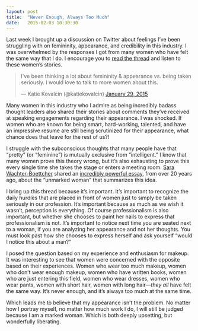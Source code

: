 ```yaml
---
layout: post
title:  "Never Enough, Always Too Much"
date:   2015-02-03 10:30:30
---
```


Last week I brought up a discussion on Twitter about feelings I’ve been struggling with on femininity, appearance, and credibility in this industry. I was overwhelmed by the responses I got from many women who have felt the same way that I do. I encourage you to [read the thread](https://twitter.com/katiekovalcin/status/560813122382876672) and listen to these women’s stories.

<blockquote class="twitter-tweet" lang="en"><p>I&#39;ve been thinking a lot about femininity &amp; appearance vs. being taken seriously. I would love to talk to more women about this.</p>&mdash; Katie Kovalcin (@katiekovalcin) <a href="https://twitter.com/katiekovalcin/status/560813122382876672">January 29, 2015</a></blockquote>
<script async src="//platform.twitter.com/widgets.js" charset="utf-8"></script>

Many women in this industry who I admire as being incredibly badass thought leaders also shared their stories about comments they’ve received at speaking engagements regarding their appearance. I was shocked. If women who are known for being smart, hard-working, talented, and have an impressive resume are still being scrutinized for their appearance, what chance does that leave for the rest of us?!

<!--more-->

I struggle with the subconscious thoughts that many people have that “pretty” (or “feminine”) is mutually exclusive from “intelligent.” I know that many women prove this theory wrong, but it’s also exhausting to prove this every single time she takes the stage or enters a meeting room. [Sara Wachter-Boettcher](http://sarawb.com) shared an [incredibly powerful essay](http://faculty.georgetown.edu/tannend/nyt062093.htm), from over 20 years ago, about the “unmarked woman” that summarizes this idea.

I bring up this thread because it’s important. It’s important to recognize the daily hurdles that are placed in front of women just to simply be taken seriously in our profession. It’s important because as much as we wish it wasn’t, perception is everything. Of course professionalism is also important, but whether she chooses to paint her nails to express that professionalism is not. It’s important to notice next time you are seated next to a woman, if you are analyzing her appearance and not her thoughts. You must look past how she chooses to express herself and ask yourself “would I notice this about a man?” 

I posed the question based on my experience and enthusiasm for makeup. It was interesting to see that women were concerned with the opposite based on their experiences. Women who wear too much makeup, women who don’t wear enough makeup, women who have written books, women who are just entering this field, women who wear dresses, women who wear pants, women with short hair, women with long hair—_they all_ have felt the same way. It’s never enough, and it’s always too much at the same time.

Which leads me to believe that my appearance isn’t the problem. No matter how I portray myself, no matter how much work I do, I will still be judged because I am a marked woman. Which is both deeply upsetting, but wonderfully liberating.